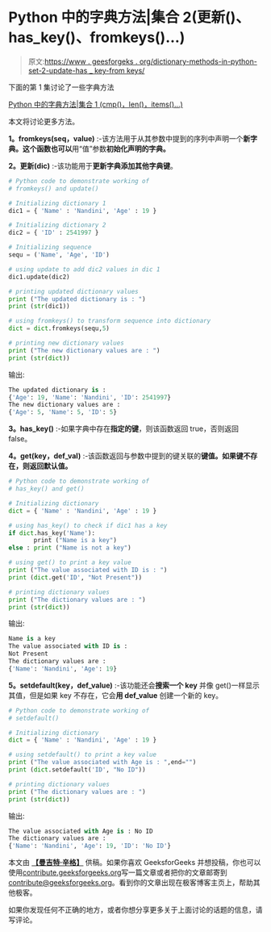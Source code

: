 # Python 中的字典方法|集合 2(更新()、has_key()、fromkeys()…)

> 原文:[https://www . geesforgeks . org/dictionary-methods-in-python-set-2-update-has _ key-from keys/](https://www.geeksforgeeks.org/dictionary-methods-in-python-set-2-update-has_key-fromkeys/)

下面的第 1 集讨论了一些字典方法

[Python 中的字典方法|集合 1 (cmp()，len()，items()…)](https://www.geeksforgeeks.org/dictionary-methods-in-python-set-1-cmp-len-items/)

本文将讨论更多方法。

**1。fromkeys(seq，value)** :-该方法用于从其参数中提到的序列中声明一个**新字典。这个函数也可以**用“值”参数**初始化声明的字典。**

**2。更新(dic)** :-该功能用于**更新字典添加其他字典键**。

```py
# Python code to demonstrate working of
# fromkeys() and update()

# Initializing dictionary 1
dic1 = { 'Name' : 'Nandini', 'Age' : 19 }

# Initializing dictionary 2
dic2 = { 'ID' : 2541997 }

# Initializing sequence
sequ = ('Name', 'Age', 'ID')

# using update to add dic2 values in dic 1
dic1.update(dic2)

# printing updated dictionary values
print ("The updated dictionary is : ")
print (str(dic1))

# using fromkeys() to transform sequence into dictionary
dict = dict.fromkeys(sequ,5)

# printing new dictionary values
print ("The new dictionary values are : ")
print (str(dict))
```

输出:

```py
The updated dictionary is : 
{'Age': 19, 'Name': 'Nandini', 'ID': 2541997}
The new dictionary values are : 
{'Age': 5, 'Name': 5, 'ID': 5}

```

**3。has_key()** :-如果字典中存在**指定的键**，则该函数返回 true，否则返回 false。

**4。get(key，def_val)** :-该函数返回与参数中提到的键关联的**键值。如果键不存在，则返回默认值。**

```py
# Python code to demonstrate working of
# has_key() and get()

# Initializing dictionary
dict = { 'Name' : 'Nandini', 'Age' : 19 }

# using has_key() to check if dic1 has a key
if dict.has_key('Name'):
       print ("Name is a key")
else : print ("Name is not a key")

# using get() to print a key value
print ("The value associated with ID is : ")
print (dict.get('ID', "Not Present"))

# printing dictionary values
print ("The dictionary values are : ")
print (str(dict))
```

输出:

```py
Name is a key
The value associated with ID is : 
Not Present
The dictionary values are : 
{'Name': 'Nandini', 'Age': 19}

```

**5。setdefault(key，def_value)** :-该功能还会**搜索一个 key** 并像 get()一样显示其值，但是如果 key 不存在，它会**用 def_value** 创建一个新的 key。

```py
# Python code to demonstrate working of
# setdefault()

# Initializing dictionary
dict = { 'Name' : 'Nandini', 'Age' : 19 }

# using setdefault() to print a key value
print ("The value associated with Age is : ",end="")
print (dict.setdefault('ID', "No ID"))

# printing dictionary values
print ("The dictionary values are : ")
print (str(dict))
```

输出:

```py
The value associated with Age is : No ID
The dictionary values are : 
{'Name': 'Nandini', 'Age': 19, 'ID': 'No ID'}

```

本文由 **[【曼吉特·辛格】](https://auth.geeksforgeeks.org/profile.php?user=manjeet_04&list=practice)** 供稿。如果你喜欢 GeeksforGeeks 并想投稿，你也可以使用[contribute.geeksforgeeks.org](http://www.contribute.geeksforgeeks.org)写一篇文章或者把你的文章邮寄到 contribute@geeksforgeeks.org。看到你的文章出现在极客博客主页上，帮助其他极客。

如果你发现任何不正确的地方，或者你想分享更多关于上面讨论的话题的信息，请写评论。